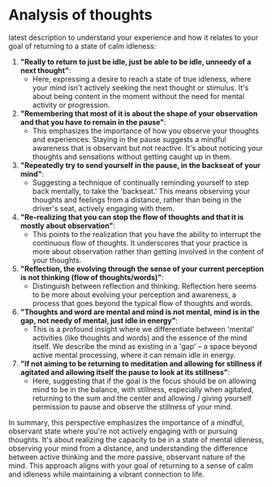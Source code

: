 # Analysis of thoughts

latest description to understand your experience and how it relates to your goal of returning to a state of calm idleness:

1. **"Really to return to just be idle, just be able to be idle, unneedy of a next thought"**:
    - Here, expressing a desire to reach a state of true idleness, where your mind isn't actively seeking the next thought or stimulus. It's about being content in the moment without the need for mental activity or progression.
2. **"Remembering that most of it is about the shape of your observation and that you have to remain in the pause"**:
    - This emphasizes the importance of how you observe your thoughts and experiences. Staying in the pause suggests a mindful awareness that is observant but not reactive. It's about noticing your thoughts and sensations without getting caught up in them.
3. **"Repeatedly try to send yourself in the pause, in the backseat of your mind"**:
    - Suggesting a technique of continually reminding yourself to step back mentally, to take the 'backseat.' This means observing your thoughts and feelings from a distance, rather than being in the driver's seat, actively engaging with them.
4. **"Re-realizing that you can stop the flow of thoughts and that it is mostly about observation"**:
    - This points to the realization that you have the ability to interrupt the continuous flow of thoughts. It underscores that your practice is more about observation rather than getting involved in the content of your thoughts.
5. **"Reflection, the evolving through the sense of your current perception is not thinking (flow of thoughts/words)"**:
    - Distinguish between reflection and thinking. Reflection here seems to be more about evolving your perception and awareness, a process that goes beyond the typical flow of thoughts and words.
6. **"Thoughts and word are mental and mind is not mental, mind is in the gap, not needy of mental, just idle in energy"**:
    - This is a profound insight where we differentiate between 'mental' activities (like thoughts and words) and the essence of the mind itself. We describe the mind as existing in a 'gap' – a space beyond active mental processing, where it can remain idle in energy.
7. **"If not aiming to be returning to meditation and allowing for stillness if agitated and allowing itself the pause to look at its stillness"**:
    - Here, suggesting that if the goal is the focus should be on allowing mind to be in the balance, with stillness, especially when agitated, returning to the sum and the center and allowing / giving yourself permission to pause and observe the stillness of your mind.

In summary, this perspective emphasizes the importance of a mindful, observant state where you're not actively engaging with or pursuing thoughts. It's about realizing the capacity to be in a state of mental idleness, observing your mind from a distance, and understanding the difference between active thinking and the more passive, observant nature of the mind. This approach aligns with your goal of returning to a sense of calm and idleness while maintaining a vibrant connection to life.